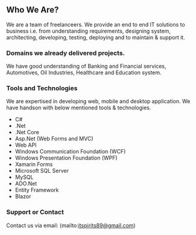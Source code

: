 ## Who We Are?

We are a team of freelanceers. We provide an end to end IT solutions to business i.e. from understanding requirements, designing system, architecting, developing, testing, deploying and to maintain & support it.

### Domains we already delivered projects.

We have good understanding of Banking and Financial services, Automotives, Oil Industries, Healthcare and Education system.

### Tools and Technologies

We are expertised in developing web, mobile and desktop application. We have handson with below mentioned tools & technologies.

- C#
- .Net
- .Net Core
- Asp.Net (Web Forms and MVC)
- Web API
- Windows Communication Foundation (WCF)
- Windows Presentation Foundation (WPF)
- Xamarin Forms
- Microsoft SQL Server
- MySQL
- ADO.Net
- Entity Framework
- Blazor





### Support or Contact

Contact us via email: (mailto:itspirits89@gmail.com)
